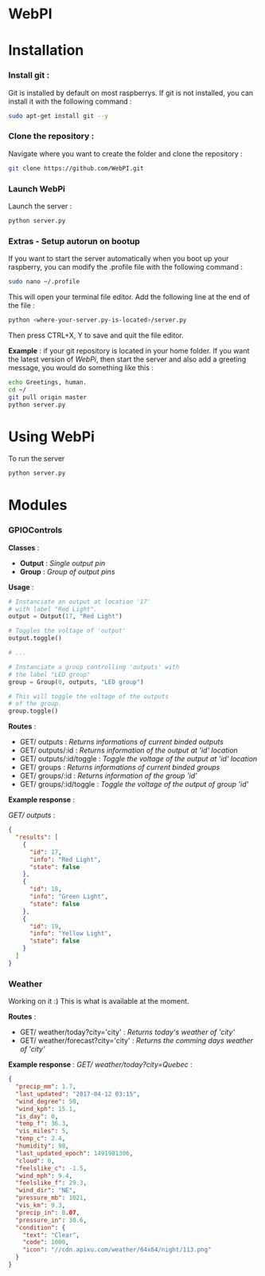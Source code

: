 # WebPI

# Installation

### Install git :
Git is installed by default on most raspberrys.
If git is not installed, you can install it with the following command :
```sh
sudo apt-get install git --y
```

### Clone the repository :
Navigate where you want to create the folder and clone the repository :
```sh
git clone https://github.com/WebPI.git
```

### Launch WebPi
Launch the server :
```sh
python server.py
```

### Extras - Setup autorun on bootup
If you want to start the server automatically when
you boot up your raspberry, you can modify the .profile file
with the following command :
```sh
sudo nano ~/.profile
```
This will open your terminal file editor. Add the following line
at the end of the file :
```sh
python <where-your-server.py-is-located>/server.py
```
Then press CTRL+X, Y to save and quit the file editor.

**Example** : if your git repository is located in your
home folder. If you want the latest version of *WebPi*,
then start the server and also add a greeting message, 
you would do something like this :
```sh
echo Greetings, human.
cd ~/
git pull origin master
python server.py
```

# Using WebPi
To run the server
```sh
python server.py
```

# Modules

### GPIOControls

**Classes** :
- **Output** : *Single output pin*
- **Group** : *Group of output pins*

**Usage** : 
```py
# Instanciate an output at location '17'
# with label "Red Light".
output = Output(17, "Red Light")

# Toggles the voltage of 'output'
output.toggle()

# ...

# Instanciate a group controlling 'outputs' with
# the label "LED group"
group = Group(0, outputs, "LED group")

# This will toggle the voltage of the outputs
# of the group.
group.toggle()
```


**Routes** :
- GET/ outputs : *Returns informations of current binded outputs*
- GET/ outputs/:id : *Returns information of the output at 'id' location*
- GET/ outputs/:id/toggle : *Toggle the voltage of the output at 'id' location*
- GET/ groups : *Returns informations of current binded groups*
- GET/ groups/:id : *Returns information of the group 'id'*
- GET/ groups/:id/toggle : *Toggle the voltage of the output of group 'id'*

**Example response** :

*GET/ outputs* :
```json
{
  "results": [
    {
      "id": 17,
      "info": "Red Light",
      "state": false
    },
    {
      "id": 18,
      "info": "Green Light",
      "state": false
    },
    {
      "id": 19,
      "info": "Yellow Light",
      "state": false
    }
  ]
}
```

### Weather

Working on it :) This is what is available at the moment.

**Routes** :
- GET/ weather/today?city='city' : *Returns today's weather of 'city'*
- GET/ weather/forecast?city='city' : *Returns the comming days weather of 'city'*

**Example response** :
*GET/ weather/today?city=Quebec* :
```json
{
  "precip_mm": 1.7,
  "last_updated": "2017-04-12 03:15",
  "wind_degree": 50,
  "wind_kph": 15.1,
  "is_day": 0,
  "temp_f": 36.3,
  "vis_miles": 5,
  "temp_c": 2.4,
  "humidity": 98,
  "last_updated_epoch": 1491981306,
  "cloud": 0,
  "feelslike_c": -1.5,
  "wind_mph": 9.4,
  "feelslike_f": 29.3,
  "wind_dir": "NE",
  "pressure_mb": 1021,
  "vis_km": 9.3,
  "precip_in": 0.07,
  "pressure_in": 30.6,
  "condition": {
    "text": "Clear",
    "code": 1000,
    "icon": "//cdn.apixu.com/weather/64x64/night/113.png"
  }
}
```